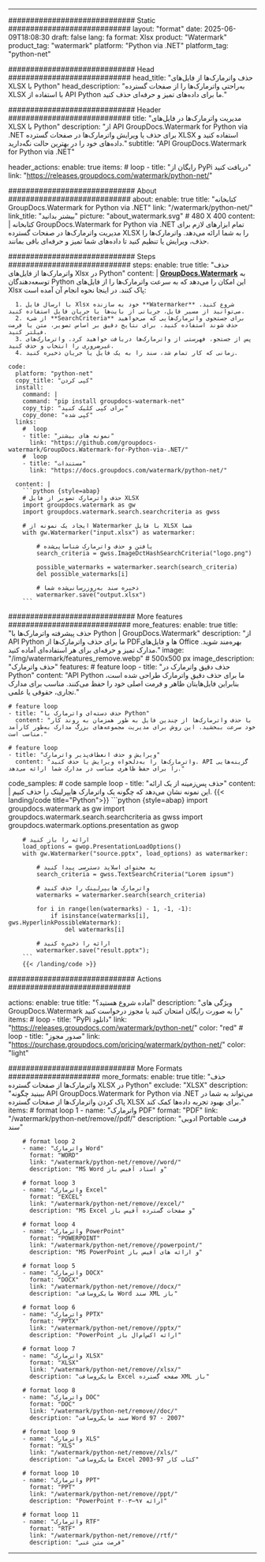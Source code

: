 
---
############################# Static ############################
layout: "format"
date:  2025-06-09T18:08:30
draft: false
lang: fa
format: Xlsx
product: "Watermark"
product_tag: "watermark"
platform: "Python via .NET"
platform_tag: "python-net"

############################# Head ############################
head_title: "حذف واترمارک‌ها از فایل‌های XLSX با Python"
head_description: "به‌راحتی واترمارک‌ها را از صفحات گسترده XLSX با استفاده از API Python ما برای داده‌های تمیز و حرفه‌ای حذف کنید."

############################# Header ############################
title: "مدیریت واترمارک‌ها در فایل‌های XLSX با Python" 
description: "از API GroupDocs.Watermark for Python via .NET برای حذف یا ویرایش واترمارک‌ها در صفحات گسترده XLSX استفاده کنید و داده‌های خود را در بهترین حالت نگه‌دارید."
subtitle: "API GroupDocs.Watermark for Python via .NET" 

header_actions:
  enable: true
  items:
    #  loop
    - title: "رایگان از PyPi دریافت کنید"
      link: "https://releases.groupdocs.com/watermark/python-net/"
      
############################# About ############################
about:
    enable: true
    title: "کتابخانه GroupDocs.Watermark for Python via .NET"
    link: "/watermark/python-net/"
    link_title: "بیشتر بدانید"
    picture: "about_watermark.svg" # 480 X 400
    content: |
       کتابخانه GroupDocs.Watermark for Python via .NET تمام ابزارهای لازم برای مدیریت واترمارک‌ها در صفحات گسترده XLSX را به شما ارائه می‌دهد. واترمارک‌ها را حذف، ویرایش یا تنظیم کنید تا داده‌های شما تمیز و حرفه‌ای باقی بمانند.

############################# Steps ############################
steps:
    enable: true
    title: "حذف واترمارک‌ها از فایل‌های Xlsx در Python"
    content: |
      **[GroupDocs.Watermark](https://products.groupdocs.com/watermark/python-net/)** به توسعه‌دهندگان Python این امکان را می‌دهد که به سرعت واترمارک‌ها را از فایل‌های Xlsx پاک کنند. در اینجا نحوه انجام آن آمده است:
      
      1. با ارسال فایل Xlsx خود به سازنده **Watermarker** شروع کنید. می‌توانید از مسیر فایل، جریانی از بایت‌ها یا جریان فایل استفاده کنید.
      2. از شیء **SearchCriteria** برای جستجوی واترمارک‌هایی که می‌خواهید حذف شوند استفاده کنید. برای نتایج دقیق بر اساس تصویر، متن یا فرمت فیلتر کنید.
      3. پس از جستجو، فهرستی از واترمارک‌ها دریافت خواهید کرد. واترمارک‌های غیرضروری را انتخاب و حذف کنید.
      4. زمانی که کار تمام شد، سند را به یک فایل یا جریان ذخیره کنید.
   
    code:
      platform: "python-net"
      copy_title: "کپی کردن"
      install:
        command: |
        command: "pip install groupdocs-watermark-net"
        copy_tip: "برای کپی کلیک کنید"
        copy_done: "کپی شده"
      links:
        #  loop
        - title: "نمونه های بیشتر"
          link: "https://github.com/groupdocs-watermark/GroupDocs.Watermark-for-Python-via-.NET/"
        #  loop
        - title: "مستندات"
          link: "https://docs.groupdocs.com/watermark/python-net/"
          
      content: |
        ```python {style=abap}
        # حذف واترمارک تصویر از فایل XLSX
        import groupdocs.watermark as gw
        import groupdocs.watermark.search.searchcriteria as gwss

        # ایجاد یک نمونه از Watermarker با فایل XLSX شما
        with gw.Watermarker("input.xlsx") as watermarker:

            # یافتن و حذف واترمارک شناسایی‌شده
            search_criteria = gwss.ImageDctHashSearchCriteria("logo.png")

            possible_watermarks = watermarker.search(search_criteria)
            del possible_watermarks[i]

            # ذخیره سند به‌روزرسانی‌شده شما
            watermarker.save("output.xlsx")
        ```  

############################# More features ############################
more_features:
  enable: true
  title: "حذف پیشرفته واترمارک‌ها با Python | GroupDocs.Watermark"
  description: "از API Python ما برای حذف واترمارک‌ها از PDF‌ها و فایل‌های Office بهره‌مند شوید. مدارک تمیز و حرفه‌ای برای هر استفاده‌ای آماده کنید."
  image: "/img/watermark/features_remove.webp" # 500x500 px
  image_description: "حذف واترمارک"
  features:
    # feature loop
    - title: "حذف دقیق واترمارک در Python"
      content: "API Python ما برای حذف دقیق واترمارک طراحی شده است، بنابراین فایل‌هایتان ظاهر و فرمت اصلی خود را حفظ می‌کنند. مناسب برای مدارک تجاری، حقوقی یا علمی."

    # feature loop
    - title: "حذف دسته‌ای واترمارک با Python"
      content: "با حذف واترمارک‌ها از چندین فایل به طور همزمان به روند کار خود سرعت ببخشید. این روش برای مدیریت مجموعه‌های بزرگ مدارک به‌طور کارآمد مناسب است."

    # feature loop
    - title: "ویرایش و حذف انعطاف‌پذیر واترمارک"
      content: "واترمارک‌ها را به‌دلخواه ویرایش یا حذف کنید. API گزینه‌هایی را برای حفظ ظاهری مناسب در مدارک شما ارائه می‌دهد."
      
  code_samples:
    # code sample loop
    - title: "حذف پس‌زمینه از یک ارائه"
      content: |
        این نمونه نشان می‌دهد که چگونه یک واترمارک هایپرلینک را حذف کنیم.
        {{< landing/code title="Python">}}
        ```python {style=abap}
        import groupdocs.watermark as gw
        import groupdocs.watermark.search.searchcriteria as gwss
        import groupdocs.watermark.options.presentation as gwop

        # ارائه را باز کنید
        load_options = gwop.PresentationLoadOptions()
        with gw.Watermarker("source.pptx", load_options) as watermarker:

            # به محتوای اسلاید دسترسی پیدا کنید
            search_criteria = gwss.TextSearchCriteria("Lorem ipsum")

            # واترمارک هایپرلینک را حذف کنید
            watermarks = watermarker.search(search_criteria)

            for i in range(len(watermarks) - 1, -1, -1):
                if isinstance(watermarks[i], gws.HyperlinkPossibleWatermark):
                    del watermarks[i]

            # ارائه را ذخیره کنید
            watermarker.save("result.pptx");
        ```
        {{< /landing/code >}}


############################# Actions ############################

actions:
  enable: true
  title: "آماده شروع هستید؟"
  description: "ویژگی های GroupDocs.Watermark را به صورت رایگان امتحان کنید یا مجوز درخواست کنید"
  items:
    #  loop
    - title: "PyPi دانلود"
      link: "https://releases.groupdocs.com/watermark/python-net/"
      color: "red"
        #  loop
    - title: "صدور مجوز"
      link: "https://purchase.groupdocs.com/pricing/watermark/python-net/"
      color: "light"


############################# More Formats #####################
more_formats:
    enable: true
    title: "حذف واترمارک‌ها از صفحات گسترده XLSX در Python"
    exclude: "XLSX"
    description: "ببینید چگونه API GroupDocs.Watermark for Python via .NET می‌تواند به شما در پاک کردن واترمارک‌ها از صفحات گسترده XLSX برای بهبود تجربه داده‌ها کمک کند."
    items: 
        # format loop 1
        - name: "واترمارک PDF"
          format: "PDF"
          link: "/watermark/python-net/remove//pdf/"
          description: "ادوبی Portable فرمت سند"

        # format loop 2
        - name: "واترمارک Word"
          format: "WORD"
          link: "/watermark/python-net/remove//word/"
          description: "MS Word و اسناد آفیس باز"
          
        # format loop 3
        - name: "واترمارک Excel"
          format: "EXCEL"
          link: "/watermark/python-net/remove//excel/"
          description: "MS Excel و صفحات گسترده آفیس باز"

        # format loop 4
        - name: "واترمارک PowerPoint"
          format: "POWERPOINT"
          link: "/watermark/python-net/remove//powerpoint/"
          description: "MS PowerPoint و ارائه های آفیس باز"

        # format loop 5
        - name: "واترمارک DOCX"
          format: "DOCX"
          link: "/watermark/python-net/remove//docx/"
          description: "مایکروسافت Word سند XML باز"
          
        # format loop 6
        - name: "واترمارک PPTX"
          format: "PPTX"
          link: "/watermark/python-net/remove//pptx/"
          description: "PowerPoint ارائه اکس‌ام‌ال باز"
          
        # format loop 7
        - name: "واترمارک XLSX"
          format: "XLSX"
          link: "/watermark/python-net/remove//xlsx/"
          description: "مایکروسافت Excel صفحه گسترده XML باز"

        # format loop 8
        - name: "واترمارک DOC"
          format: "DOC"
          link: "/watermark/python-net/remove//doc/"
          description: "سند مایکروسافت Word 97 - 2007"

        # format loop 9
        - name: "واترمارک XLS"
          format: "XLS"
          link: "/watermark/python-net/remove//xls/"
          description: "مایکروسافت Excel کتاب کار 97-2003"

        # format loop 10
        - name: "واترمارک PPT"
          format: "PPT"
          link: "/watermark/python-net/remove//ppt/"
          description: "PowerPoint ارائه ۹۷—۲۰۰۳"

        # format loop 11
        - name: "واترمارک RTF"
          format: "RTF"
          link: "/watermark/python-net/remove//rtf/"
          description: "فرمت متن غنی"

---